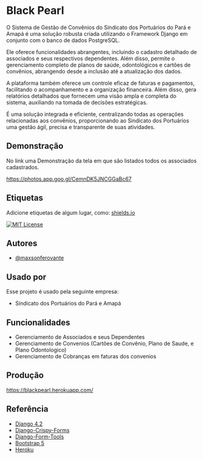 

# Black Pearl

O Sistema de Gestão de Convênios do Sindicato dos Portuários do Pará e Amapá é uma solução robusta criada utilizando o Framework Django em conjunto com o banco de dados PostgreSQL.

Ele oferece funcionalidades abrangentes, incluindo o cadastro detalhado de associados e seus respectivos dependentes. Além disso, permite o gerenciamento completo de planos de saúde, odontológicos e cartões de convênios, abrangendo desde a inclusão até a atualização dos dados.

A plataforma também oferece um controle eficaz de faturas e pagamentos, facilitando o acompanhamento e a organização financeira. Além disso, gera relatórios detalhados que fornecem uma visão ampla e completa do sistema, auxiliando na tomada de decisões estratégicas.

É uma solução integrada e eficiente, centralizando todas as operações relacionadas aos convênios, proporcionando ao Sindicato dos Portuários uma gestão ágil, precisa e transparente de suas atividades.


## Demonstração

No link uma Demonstração da tela em que são listados todos os associados cadastrados.

https://photos.app.goo.gl/CemnDK5JNCGGaBc67
## Etiquetas

Adicione etiquetas de algum lugar, como: [shields.io](https://shields.io/)

[![MIT License](https://img.shields.io/badge/License-MIT-green.svg)](https://choosealicense.com/licenses/mit/)


## Autores

- [@maxsonferovante](https://github.com/maxsonferovante)

## Usado por

Esse projeto é usado pela seguinte empresa:

- Sindicato dos Portuários do Pará e Amapá



## Funcionalidades

- Gerenciamento de Associados e seus Dependentes
- Gerenciamento de Convenios (Cartões de Convênio, Plano de Saude, e Plano Odontologico)
- Gerenciamento de Cobranças em faturas dos convenios

## Produção

https://blackpearl.herokuapp.com/

## Referência

 - [Django 4.2](https://www.djangoproject.com/)
 - [Django-Crispy-Forms](https://django-crispy-forms.readthedocs.io/en/latest/index.html)
 - [Django-Form-Tools](https://django-formtools.readthedocs.io/en/latest/index.html)
 - [Bootstrap 5](https://getbootstrap.com/docs/5.3/getting-started/introduction/)
 - [Heroku](https://www.heroku.com/home?)



